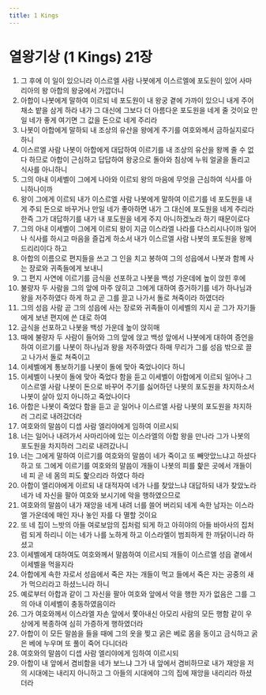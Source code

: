```yaml
---
title: 1 Kings
---
```


# 열왕기상 (1 Kings) 21장
1. 그 후에 이 일이 있으니라 이스르엘 사람 나봇에게 이스르엘에 포도원이 있어 사마리아의 왕 아합의 왕궁에서 가깝더니
1. 아합이 나봇에게 말하여 이르되 네 포도원이 내 왕궁 곁에 가까이 있으니 내게 주어 채소 밭을 삼게 하라 내가 그 대신에 그보다 더 아름다운 포도원을 네게 줄 것이요 만일 네가 좋게 여기면 그 값을 돈으로 네게 주리라
1. 나봇이 아합에게 말하되 내 조상의 유산을 왕에게 주기를 여호와께서 금하실지로다 하니
1. 이스르엘 사람 나봇이 아합에게 대답하여 이르기를 내 조상의 유산을 왕께 줄 수 없다 하므로 아합이 근심하고 답답하여 왕궁으로 돌아와 침상에 누워 얼굴을 돌리고 식사를 아니하니
1. 그의 아내 이세벨이 그에게 나아와 이르되 왕의 마음에 무엇을 근심하여 식사를 아니하나이까
1. 왕이 그에게 이르되 내가 이스르엘 사람 나봇에게 말하여 이르기를 네 포도원을 내게 주되 돈으로 바꾸거나 만일 네가 좋아하면 내가 그 대신에 포도원을 네게 주리라 한즉 그가 대답하기를 내가 내 포도원을 네게 주지 아니하겠노라 하기 때문이로다
1. 그의 아내 이세벨이 그에게 이르되 왕이 지금 이스라엘 나라를 다스리시나이까 일어나 식사를 하시고 마음을 즐겁게 하소서 내가 이스르엘 사람 나봇의 포도원을 왕께 드리리이다 하고
1. 아합의 이름으로 편지들을 쓰고 그 인을 치고 봉하여 그의 성읍에서 나봇과 함께 사는 장로와 귀족들에게 보내니
1. 그 편지 사연에 이르기를 금식을 선포하고 나봇을 백성 가운데에 높이 앉힌 후에
1. 불량자 두 사람을 그의 앞에 마주 앉히고 그에게 대하여 증거하기를 네가 하나님과 왕을 저주하였다 하게 하고 곧 그를 끌고 나가서 돌로 쳐죽이라 하였더라
1. 그의 성읍 사람 곧 그의 성읍에 사는 장로와 귀족들이 이세벨의 지시 곧 그가 자기들에게 보낸 편지에 쓴 대로 하여
1. 금식을 선포하고 나봇을 백성 가운데 높이 앉히매
1. 때에 불량자 두 사람이 들어와 그의 앞에 앉고 백성 앞에서 나봇에게 대하여 증언을 하여 이르기를 나봇이 하나님과 왕을 저주하였다 하매 무리가 그를 성읍 밖으로 끌고 나가서 돌로 쳐죽이고
1. 이세벨에게 통보하기를 나봇이 돌에 맞아 죽었나이다 하니
1. 이세벨이 나봇이 돌에 맞아 죽었다 함을 듣고 이세벨이 아합에게 이르되 일어나 그 이스르엘 사람 나봇이 돈으로 바꾸어 주기를 싫어하던 나봇의 포도원을 차지하소서 나봇이 살아 있지 아니하고 죽었나이다
1. 아합은 나봇이 죽었다 함을 듣고 곧 일어나 이스르엘 사람 나봇의 포도원을 차지하러 그리로 내려갔더라
1. 여호와의 말씀이 디셉 사람 엘리야에게 임하여 이르시되
1. 너는 일어나 내려가서 사마리아에 있는 이스라엘의 아합 왕을 만나라 그가 나봇의 포도원을 차지하러 그리로 내려갔나니
1. 너는 그에게 말하여 이르기를 여호와의 말씀이 네가 죽이고 또 빼앗았느냐고 하셨다 하고 또 그에게 이르기를 여호와의 말씀이 개들이 나봇의 피를 핥은 곳에서 개들이 네 피 곧 네 몸의 피도 핥으리라 하였다 하라
1. 아합이 엘리야에게 이르되 내 대적자여 네가 나를 찾았느냐 대답하되 내가 찾았노라 네가 네 자신을 팔아 여호와 보시기에 악을 행하였으므로
1. 여호와의 말씀이 내가 재앙을 네게 내려 너를 쓸어 버리되 네게 속한 남자는 이스라엘 가운데에 매인 자나 놓인 자를 다 멸할 것이요
1. 또 네 집이 느밧의 아들 여로보암의 집처럼 되게 하고 아히야의 아들 바아사의 집처럼 되게 하리니 이는 네가 나를 노하게 하고 이스라엘이 범죄하게 한 까닭이니라 하셨고
1. 이세벨에게 대하여도 여호와께서 말씀하여 이르시되 개들이 이스르엘 성읍 곁에서 이세벨을 먹을지라
1. 아합에게 속한 자로서 성읍에서 죽은 자는 개들이 먹고 들에서 죽은 자는 공중의 새가 먹으리라고 하셨느니라 하니
1. 예로부터 아합과 같이 그 자신을 팔아 여호와 앞에서 악을 행한 자가 없음은 그를 그의 아내 이세벨이 충동하였음이라
1. 그가 여호와께서 이스라엘 자손 앞에서 쫓아내신 아모리 사람의 모든 행함 같이 우상에게 복종하여 심히 가증하게 행하였더라
1. 아합이 이 모든 말씀을 들을 때에 그의 옷을 찢고 굵은 베로 몸을 동이고 금식하고 굵은 베에 누우며 또 풀이 죽어 다니더라
1. 여호와의 말씀이 디셉 사람 엘리야에게 임하여 이르시되
1. 아합이 내 앞에서 겸비함을 네가 보느냐 그가 내 앞에서 겸비하므로 내가 재앙을 저의 시대에는 내리지 아니하고 그 아들의 시대에야 그의 집에 재앙을 내리리라 하셨더라